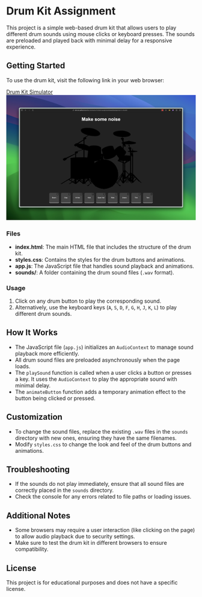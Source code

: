 # Drum Kit Assignment

This project is a simple web-based drum kit that allows users to play different drum sounds using mouse clicks or keyboard presses. The sounds are preloaded and played back with minimal delay for a responsive experience.

## Getting Started

To use the drum kit, visit the following link in your web browser:

[Drum Kit Simulator](https://okturan.github.io/patika-bootcamp-frontend-assignments/week5/assignment-2-drumkit/)
![Project Screen Shot](screenshot.jpg)

### Files

- **index.html**: The main HTML file that includes the structure of the drum kit.
- **styles.css**: Contains the styles for the drum buttons and animations.
- **app.js**: The JavaScript file that handles sound playback and animations.
- **sounds/**: A folder containing the drum sound files (`.wav` format).

### Usage

1. Click on any drum button to play the corresponding sound.
2. Alternatively, use the keyboard keys (`A`, `S`, `D`, `F`, `G`, `H`, `J`, `K`, `L`) to play different drum sounds.

## How It Works

- The JavaScript file (`app.js`) initializes an `AudioContext` to manage sound playback more efficiently.
- All drum sound files are preloaded asynchronously when the page loads.
- The `playSound` function is called when a user clicks a button or presses a key. It uses the `AudioContext` to play the appropriate sound with minimal delay.
- The `animateButton` function adds a temporary animation effect to the button being clicked or pressed.

## Customization

- To change the sound files, replace the existing `.wav` files in the `sounds` directory with new ones, ensuring they have the same filenames.
- Modify `styles.css` to change the look and feel of the drum buttons and animations.

## Troubleshooting

- If the sounds do not play immediately, ensure that all sound files are correctly placed in the `sounds` directory.
- Check the console for any errors related to file paths or loading issues.

## Additional Notes

- Some browsers may require a user interaction (like clicking on the page) to allow audio playback due to security settings.
- Make sure to test the drum kit in different browsers to ensure compatibility.

## License

This project is for educational purposes and does not have a specific license.
